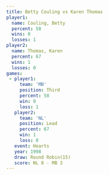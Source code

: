 ```yaml
---
title: Betty Couling vs Karen Thomas
player1:              
  name: Couling, Betty
  percent: 58         
  wins: 0             
  losses: 1           
player2:              
  name: Thomas, Karen 
  percent: 67         
  wins: 1             
  losses: 0           
games:
 - player1:         
     team: 'MB'     
     position: Third
     percent: 58    
     win: 0         
     loss: 1        
   player2:        
     team: 'NL'    
     position: Lead
     percent: 67   
     win: 1        
     loss: 0       
   event: Hearts        
   year: 1998           
   draw: Round Robin(15)
   score: NL 8 - MB 3   
---
```

